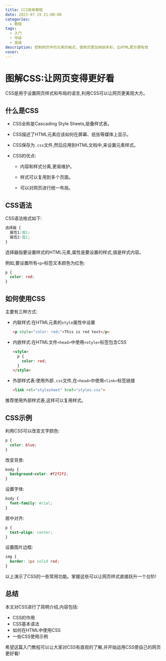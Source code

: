 ```yaml
---
title: CCS简单教程
date: 2023-07-19 21:00:00
categories:
  - 教程
tags:
  - 入门
  - 中级
  - 高级
description: 控制网页中的元素的格式，使网页更加绚丽多彩，比HTML更方便有效
cover: 
---
```




# 图解CSS:让网页变得更好看

CSS是用于设置网页样式和布局的语言,利用CSS可以让网页更美观大方。

## 什么是CSS

- CSS全称是Cascading Style Sheets,层叠样式表。

- CSS描述了HTML元素应该如何在屏幕、纸张等媒体上显示。

- CSS保存为`.css`文件,然后应用到HTML文档中,来设置元素样式。

- CSS的优点:

  - 内容和样式分离,更易维护。

  - 样式可以复用到多个页面。

  - 可以对网页进行统一布局。

## CSS语法

CSS语法格式如下:

```css
选择器 {
  属性1:值1;
  属性2:值2;
}
```

选择器指要设置样式的HTML元素,属性是要设置的样式,值是样式内容。

例如,要设置所有`<p>`标签文本颜色为红色:

```css
p {
  color: red; 
}
```

## 如何使用CSS 

主要有三种方式:

- 内联样式:在HTML元素的`style`属性中设置

  ```html
  <p style="color: red;">This is red text</p>
  ```

- 内嵌样式:在HTML文件`<head>`中使用`<style>`标签包含CSS

  ```html
  <style>
    p {
      color: red;
    } 
  </style>
  ```

- 外部样式表:使用外部`.css`文件,在`<head>`中使用`<link>`标签链接

  ```html
  <link rel="stylesheet" href="styles.css">
  ```

推荐使用外部样式表,这样可以复用样式。

## CSS示例

利用CSS可以改变文字颜色:

```css
p {
  color: blue;
} 
```

改变背景:

```css
body {
  background-color: #f2f2f2;
}
```

设置字体:

```css
body {
  font-family: Arial;
}
```

居中对齐:

```css
p {
  text-align: center;  
}
```

设置图片边框:

```css
img {
  border: 1px solid red;
}
```

以上演示了CSS的一些常用功能。掌握这些可以让网页样式直接跃升一个台阶!

## 总结

本文对CSS进行了简明介绍,内容包括:

- CSS的作用
- CSS基本语法
- 如何在HTML中使用CSS
- 一些CSS使用示例

希望这篇入门教程可以让大家对CSS有直观的了解,并开始运用CSS使自己的网页更好看!
